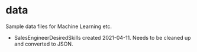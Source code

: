 # data
Sample data files for Machine Learning etc.

* SalesEngineerDesiredSkills created 2021-04-11.  Needs to be cleaned up and converted to JSON.
